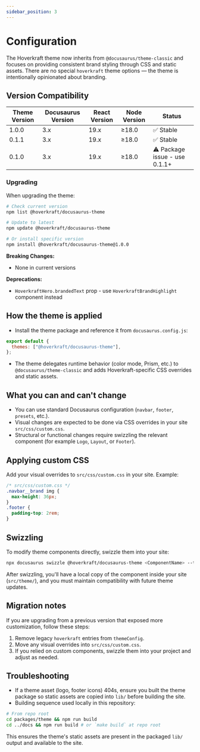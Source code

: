 ```yaml
---
sidebar_position: 3
---
```


# Configuration

The Hoverkraft theme now inherits from `@docusaurus/theme-classic` and focuses on providing consistent brand styling through CSS and static assets. There are no special `hoverkraft` theme options — the theme is intentionally opinionated about branding.

## Version Compatibility

| Theme Version | Docusaurus Version | React Version | Node Version | Status |
|---------------|-------------------|---------------|--------------|--------|
| 1.0.0 | 3.x | 19.x | ≥18.0 | ✅ Stable |
| 0.1.1 | 3.x | 19.x | ≥18.0 | ✅ Stable |
| 0.1.0 | 3.x | 19.x | ≥18.0 | ⚠️ Package issue - use 0.1.1+ |

### Upgrading

When upgrading the theme:

```bash
# Check current version
npm list @hoverkraft/docusaurus-theme

# Update to latest
npm update @hoverkraft/docusaurus-theme

# Or install specific version
npm install @hoverkraft/docusaurus-theme@1.0.0
```

**Breaking Changes:**
- None in current versions

**Deprecations:**
- `HoverkraftHero.brandedText` prop - use `HoverkraftBrandHighlight` component instead

## How the theme is applied

- Install the theme package and reference it from `docusaurus.config.js`:

```js title="docusaurus.config.js"
export default {
  themes: ["@hoverkraft/docusaurus-theme"],
};
```

- The theme delegates runtime behavior (color mode, Prism, etc.) to `@docusaurus/theme-classic` and adds Hoverkraft-specific CSS overrides and static assets.

## What you can and can't change

- You can use standard Docusaurus configuration (`navbar`, `footer`, `presets`, etc.).
- Visual changes are expected to be done via CSS overrides in your site `src/css/custom.css`.
- Structural or functional changes require swizzling the relevant component (for example `Logo`, `Layout`, or `Footer`).

## Applying custom CSS

Add your visual overrides to `src/css/custom.css` in your site. Example:

```css
/* src/css/custom.css */
.navbar__brand img {
  max-height: 36px;
}
.footer {
  padding-top: 2rem;
}
```

## Swizzling

To modify theme components directly, swizzle them into your site:

```bash
npx docusaurus swizzle @hoverkraft/docusaurus-theme <ComponentName> --typescript
```

After swizzling, you'll have a local copy of the component inside your site (`src/theme/`), and you must maintain compatibility with future theme updates.

## Migration notes

If you are upgrading from a previous version that exposed more customization, follow these steps:

1. Remove legacy `hoverkraft` entries from `themeConfig`.
2. Move any visual overrides into `src/css/custom.css`.
3. If you relied on custom components, swizzle them into your project and adjust as needed.

## Troubleshooting

- If a theme asset (logo, footer icons) 404s, ensure you built the theme package so static assets are copied into `lib/` before building the site.
- Building sequence used locally in this repository:

```bash
# From repo root
cd packages/theme && npm run build
cd ../docs && npm run build # or `make build` at repo root
```

This ensures the theme's static assets are present in the packaged `lib/` output and available to the site.
